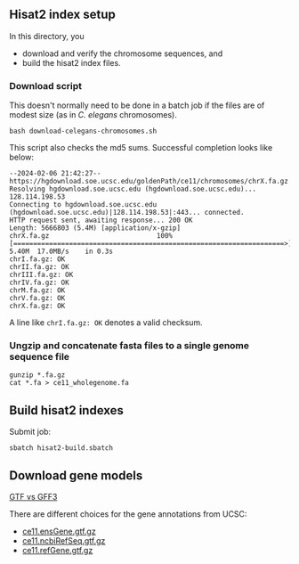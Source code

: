## Hisat2 index setup

In this directory, you 
* download and verify the chromosome sequences, and
* build the hisat2 index files. 

### Download script 

This doesn't normally need to be done in a batch job if the files are of modest size (as in *C. elegans* chromosomes).

```
bash download-celegans-chromosomes.sh
```

This script also checks the md5 sums. Successful completion looks like below:

```
--2024-02-06 21:42:27--  https://hgdownload.soe.ucsc.edu/goldenPath/ce11/chromosomes/chrX.fa.gz
Resolving hgdownload.soe.ucsc.edu (hgdownload.soe.ucsc.edu)... 128.114.198.53
Connecting to hgdownload.soe.ucsc.edu (hgdownload.soe.ucsc.edu)|128.114.198.53|:443... connected.
HTTP request sent, awaiting response... 200 OK
Length: 5666803 (5.4M) [application/x-gzip]
chrX.fa.gz                           100%[====================================================================>]   5.40M  17.0MB/s    in 0.3s    
chrI.fa.gz: OK
chrII.fa.gz: OK
chrIII.fa.gz: OK
chrIV.fa.gz: OK
chrM.fa.gz: OK
chrV.fa.gz: OK
chrX.fa.gz: OK
```

A line like `chrI.fa.gz: OK` denotes a valid checksum.

### Ungzip and concatenate fasta files to a single genome sequence file

```
gunzip *.fa.gz
cat *.fa > ce11_wholegenome.fa
```

## Build hisat2 indexes

Submit job:

```
sbatch hisat2-build.sbatch
```

## Download gene models

[GTF vs GFF3](https://www.ncbi.nlm.nih.gov/genbank/genomes_gff/)



There are different choices for the gene annotations from UCSC:

- [ce11.ensGene.gtf.gz](https://hgdownload.soe.ucsc.edu/goldenPath/ce11/bigZips/genes/ce11.ensGene.gtf.gz) 
- [ce11.ncbiRefSeq.gtf.gz](https://hgdownload.soe.ucsc.edu/goldenPath/ce11/bigZips/genes/ce11.ncbiRefSeq.gtf.gz) 
- [ce11.refGene.gtf.gz](https://hgdownload.soe.ucsc.edu/goldenPath/ce11/bigZips/genes/ce11.refGene.gtf.gz) 
